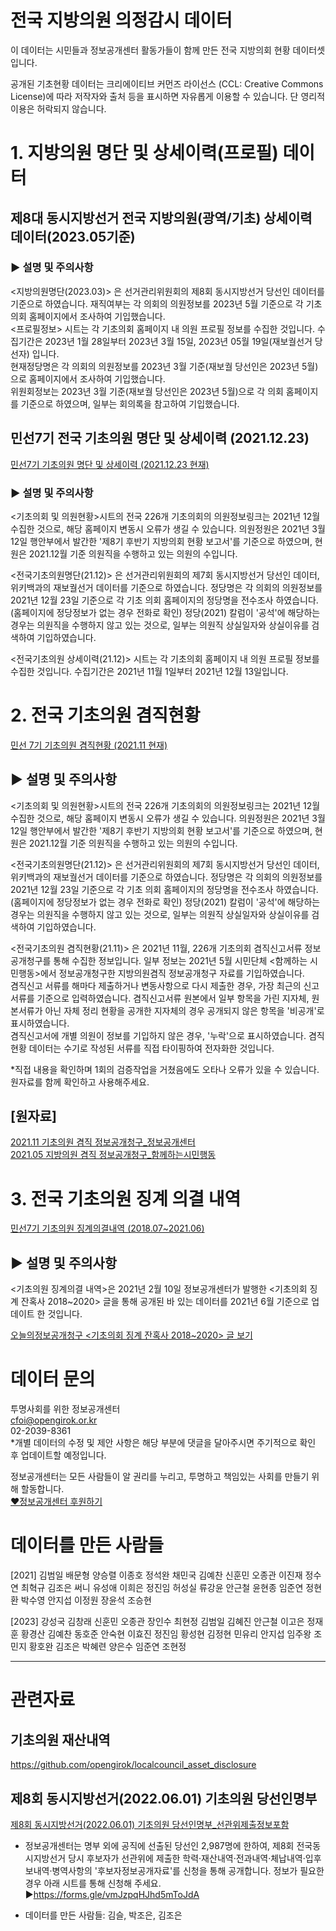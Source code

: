 # 전국 지방의원 의정감시 데이터

이 데이터는 시민들과 정보공개센터 활동가들이 함께 만든 전국 지방의회 현황 데이터셋입니다.

공개된 기초현황 데이터는 크리에이티브 커먼즈 라이선스 (CCL: Creative Commons License)에 따라 저작자와 출처 등을 표시하면 자유롭게 이용할 수 있습니다.
단 영리적 이용은 허락되지 않습니다.
 
# 1. 지방의원 명단 및 상세이력(프로필) 데이터

## 제8대 동시지방선거 전국 지방의원(광역/기초) 상세이력 데이터(2023.05기준)
### ▶ 설명 및 주의사항 
<지방의원명단(2023.03)> 은 선거관리위원회의 제8회 동시지방선거 당선인 데이터를 기준으로 하였습니다.
재직여부는 각 의회의 의원정보를 2023년 5월  기준으로 각 기초 의회 홈페이지에서 조사하여 기입했습니다.  
<프로필정보> 시트는 각 기초의회 홈페이지 내 의원 프로필 정보를 수집한 것입니다.
수집기간은 2023년 1월 28일부터 2023년 3월 15일, 2023년 05월 19일(재보궐선거 당선자) 입니다.  
현재정당명은 각 의회의 의원정보를 2023년 3월 기준(재보궐 당선인은 2023년 5월)으로 홈페이지에서 조사하여 기입했습니다.   
위원회정보는 2023년 3월 기준(재보궐 당선인은 2023년 5월)으로 각 의회 홈페이지를 기준으로 하였으며, 일부는 회의록을 참고하여 기입했습니다.   

## 민선7기 전국 기초의원 명단 및 상세이력 (2021.12.23)

[민선7기 기초의원 명단 및 상세이력 (2021.12.23 현재)](https://docs.google.com/spreadsheets/d/1Eq2x7xZCw_5ng2GdHDnpUIhhwbmOAKEl4abX09JLyuA/edit?usp=sharing)

### ▶ 설명 및 주의사항 
<기초의회 및 의원현황>시트의 전국 226개 기초의회의 의원정보링크는 2021년 12월 수집한 것으로, 해당 홈페이지 변동시 오류가 생길 수 있습니다. 
의원정원은 2021년 3월 12일 행안부에서 발간한 '제8기 후반기 지방의회 현황 보고서'를 기준으로 하였으며, 현원은 2021.12월 기준 의원직을 수행하고 있는 의원의 수입니다. 

<전국기초의원명단(21.12)> 은 선거관리위원회의 제7회 동시지방선거 당선인 데이터, 위키백과의 재보궐선거 데이터를 기준으로 하였습니다.
정당명은 각 의회의 의원정보를 2021년 12월 23일 기준으로 각 기초 의회 홈페이지의 정당명을 전수조사 하였습니다. (홈페이지에 정당정보가 없는 경우 전화로 확인) 
정당(2021) 칼럼이 '공석'에 해당하는 경우는 의원직을 수행하지 않고 있는 것으로, 일부는 의원직 상실일자와 상실이유를 검색하여 기입하였습니다. 

<전국기초의원 상세이력(21.12)> 시트는 각 기초의회 홈페이지 내 의원 프로필 정보를 수집한 것입니다.
수집기간은 2021년 11월 1일부터 2021년 12월 13일입니다. 


# 2. 전국 기초의원 겸직현황

[민선 7기 기초의원 겸직현황 (2021.11 현재)](https://docs.google.com/spreadsheets/d/1re03CHtF4tvUt6YlWjdszDvItecEOG8uX_6SJiBWscg/edit?usp=sharing)

## ▶ 설명 및 주의사항
<기초의회 및 의원현황>시트의 전국 226개 기초의회의 의원정보링크는 2021년 12월 수집한 것으로, 해당 홈페이지 변동시 오류가 생길 수 있습니다. 
의원정원은 2021년 3월 12일 행안부에서 발간한 '제8기 후반기 지방의회 현황 보고서'를 기준으로 하였으며, 현원은 2021.12월 기준 의원직을 수행하고 있는 의원의 수입니다. 

<전국기초의원명단(21.12)> 은 선거관리위원회의 제7회 동시지방선거 당선인 데이터, 위키백과의 재보궐선거 데이터를 기준으로 하였습니다.
정당명은 각 의회의 의원정보를 2021년 12월 23일 기준으로 각 기초 의회 홈페이지의 정당명을 전수조사 하였습니다. (홈페이지에 정당정보가 없는 경우 전화로 확인) 
정당(2021) 칼럼이 '공석'에 해당하는 경우는 의원직을 수행하지 않고 있는 것으로, 일부는 의원직 상실일자와 상실이유를 검색하여 기입하였습니다. 

<전국기초의원 겸직현황(21.11)> 은 2021년 11월, 226개 기초의회 겸직신고서류 정보공개청구를 통해 수집한 정보입니다.
일부 정보는 2021년 5월 시민단체 <함께하는 시민행동>에서 정보공개청구한 지방의원겸직 정보공개청구 자료를 기입하였습니다.  
겸직신고 서류를 해마다 제출하거나 변동사항으로 다시 제출한 경우, 가장 최근의 신고서류를 기준으로 입력하였습니다.
겸직신고서류 원본에서 일부 항목을 가린 지자체, 원본서류가 아닌 자체 정리 현황을 공개한 지자체의 경우 공개되지 않은 항목을 '비공개'로 표시하였습니다.  
겸직신고서에 개별 의원이 정보를 기입하지 않은 경우, '누락'으로 표시하였습니다. 
겸직현황 데이터는 수기로 작성된 서류를 직접 타이핑하여 전자화한 것입니다. 

*직접 내용을 확인하며 1회의 검증작업을 거쳤음에도 오타나 오류가 있을 수 있습니다. 원자료를 함께 확인하고 사용해주세요.

## [원자료]
[2021.11 기초의원 겸직 정보공개청구_정보공개센터](https://drive.google.com/file/d/1_hJGidKHtyUKjwpcu4kxPpn8N3HIQUBt/view)  
[2021.05 지방의원 겸직 정보공개청구_함께하는시민행동](https://drive.google.com/file/d/15DI6g33ZxjWnoRWG2dUN82GRG8qaGt8k/view)

# 3. 전국 기초의원 징계 의결 내역

[민선7기 기초의원 징계의결내역 (2018.07~2021.06)](https://docs.google.com/spreadsheets/d/1F8XP6qtAmelXZu7mcM_CVam9HuWNpL_KoceHDJTEkTc/edit?usp=sharing)

## ▶ 설명 및 주의사항
<기초의원 징계의결 내역>은 2021년 2월 10일 정보공개센터가 발행한 <기초의회 징계 잔혹사 2018~2020> 글을 통해 공개된 바 있는 데이터를 2021년 6월 기준으로 업데이트 한 것입니다. 

[오늘의정보공개청구 <기초의회 징계 잔혹사 2018~2020> 글 보기](https://www.opengirok.or.kr/4872)



# 데이터 문의
투명사회를 위한 정보공개센터  
cfoi@opengirok.or.kr  
02-2039-8361  
*개별 데이터의 수정 및 제안 사항은 해당 부분에 댓글을 달아주시면 주기적으로 확인 후 업데이트할 예정입니다.  
  
정보공개센터는 모든 사람들이 알 권리를 누리고, 투명하고 책임있는 사회를 만들기 위해 할동합니다.  
[♥정보공개센터 후원하기](https://www.opengirok.or.kr/56)


# 데이터를 만든 사람들  

[2021]
김범일	배문형	양승렬	이종호	정석완 	채민국
김예찬	신훈민	오종관	이진재	정수연	최혁규
김조은	써니	유성애	이희은	정진임	허성실
류강윤	안근철	윤현종	임준연	정현환	
박수영	안지섭	이정원	장윤석	조승현	
  
[2023]
강성국	김창래	신훈민	오종관	장인수	최현정
김범일	김혜진	안근철	이고은	정재훈	황경산
김예찬	동호준	안숙현	이효진	정진임	황성현
김정현	민유리	안지섭	임주왕	조민지	황호완
김조은	박혜련	양은수	임준연	조현정	

  
---

# 관련자료 

## 기초의원 재산내역
https://github.com/opengirok/localcouncil_asset_disclosure  

## 제8회 동시지방선거(2022.06.01) 기초의원 당선인명부
[제8회 동시지방선거(2022.06.01) 기초의원 당선인명부_선관위제출정보포함](https://docs.google.com/spreadsheets/d/10tbNmsoT3LM1PGQrQC3SyCXwR9O4lqzcaJxshbS0dag/edit?usp=sharing)  
  
* 정보공개센터는 명부 외에 공직에 선출된 당선인 2,987명에 한하여, 제8회 전국동시지방선거 당시 후보자가 선관위에 제출한 학력·재산내역·전과내역·체납내역·입후보내역·병역사항의 '후보자정보공개자료'를 신청을 통해 공개합니다. 정보가 필요한 경우 아래 시트를 통해 신청해 주세요.  
▶https://forms.gle/vmJzpqHJhd5mToJdA  

* 데이터를 만든 사람들: 김슬, 박조은, 김조은

